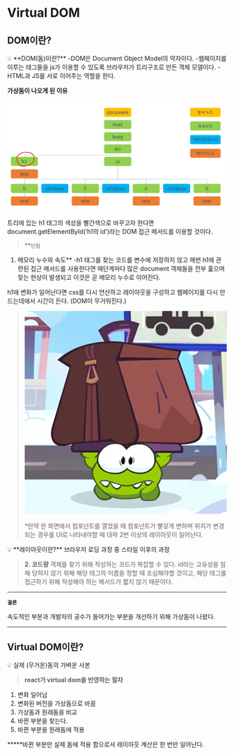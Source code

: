 # Virtual DOM

## DOM이란?

<aside>
💡 **DOM(돔)이란?**
-DOM은 Document Object Model의 약자이다.
-웹페이지를 이루는 태그들을 js가 이용할 수 있도록 브라우저가 트리구조로 만든 객체 모델이다.
-HTML과 JS를 서로 이어주는 역할을 한다.

</aside>

**가상돔이 나오게 된 이유**

![images_mollog_post_081acd18-d05d-4575-b0c7-24f89cfd28ae_image.png](Virtual%20DOM%20216ee139f7cf45c0a74ec50b51530f05/images_mollog_post_081acd18-d05d-4575-b0c7-24f89cfd28ae_image.png)

트리에 있는 h1 태그의 색상을 빨간색으로 바꾸고자 한다면 document.getElementById(’h1의 id’)라는 DOM 접근 메서드를 이용할 것이다.

> **`단점` 
1. 메모리 누수와 속도**
-h1 태그를 찾는 코드를 변수에 저장하지 않고 매번 h1에 관련된 접근 메서드를 사용한다면 매단계마다 많은 document 객체들을 전부 훑으며 찾는 현상이 발생되고 이것은 곧 메모리 누수로 이어진다.

h1에 변화가 일어난다면 css를 다시 연산하고 레이아웃을 구성하고 웹페이지를 다시 만드는데에서 시간이 든다.
(DOM이 무거워진다.)
> 
> 
> ![Untitled](Virtual%20DOM%20216ee139f7cf45c0a74ec50b51530f05/Untitled.png)
> 
> *만약 한 화면에서 컴포넌트를 열었을 때 컴포넌트가 빨갛게 변하며 위치가 변경되는 경우를 UI로 나타내야할 때 대략 2번 이상의 레이아웃이 일어난다.
> 

<aside>
💡 **레이아웃이란?**
브라우저 로딩 과정 중 스타일 이후의 과정

</aside>

> **2. 코드량**
객체를 찾기 위해 작성하는 코드가 복잡할 수 있다. id라는 고유성을 침해 당하지 않기 위해 해당 태그의 이름을 정할 때 조심해야할 것이고, 해당 태그를 접근하기 위해 작성해야 하는 메서드가 짧지 않기 때문이다.
> 

---

**`결론`**

속도적인 부분과 개발자의 공수가 들어가는 부분을 개선하기 위해 가상돔이 나왔다.

---

## Virtual DOM이란?

<aside>
💡 실제 (무거운)돔의 가벼운 사본

</aside>

> **react가 virtual dom을 반영하는 절차**

1. 변화 일어남
2. 변화된 버전을 가상돔으로 바꿈
3. 가상돔과 원래돔을 비교
4. 바뀐 부분을 찾는다.
5. 바뀐 부분을 원래돔에 적용

*****바뀐 부분만 실제 돔에 적용 함으로서 레이아웃 계산은 한 번만 일어난다.
>